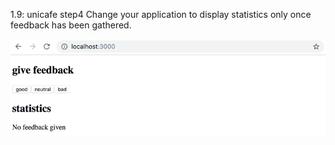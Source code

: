 1.9: unicafe step4
Change your application to display statistics only once feedback has been gathered.

![](15e.png)